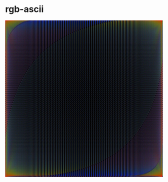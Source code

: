 # rgb-ascii

![alt text](https://raw.githubusercontent.com/6160/rgb-ascii/master/screenshot.jpg "image")
